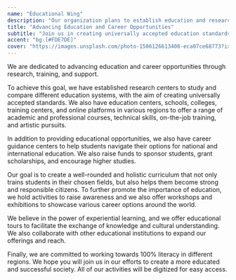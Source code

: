 ```yaml
---
name: "Educational Wing"
description: "Our organization plans to establish education and research centers to study education systems, as well as provide academic studies, professional courses, and other skills in various formats."
title: "Advancing Education and Career Opportunities"
subtitle: "Join us in creating universally accepted education standards and supporting students on their career paths"
accent: "bg-[#FDE7DE]"
cover: "https://images.unsplash.com/photo-1506126613408-eca07ce68773?ixlib=rb-4.0.3&ixid=M3wxMjA3fDB8MHxwaG90by1wYWdlfHx8fGVufDB8fHx8fA%3D%3D&auto=format&fit=crop&w=1099&q=80"
---
```


We are dedicated to advancing education and career opportunities through research, training, and support.

To achieve this goal, we have established research centers to study and compare different education systems, with the aim of creating universally accepted standards. We also have education centers, schools, colleges, training centers, and online platforms in various regions to offer a range of academic and professional courses, technical skills, on-the-job training, and artistic pursuits.

In addition to providing educational opportunities, we also have career guidance centers to help students navigate their options for national and international education. We also raise funds to sponsor students, grant scholarships, and encourage higher studies.

Our goal is to create a well-rounded and holistic curriculum that not only trains students in their chosen fields, but also helps them become strong and responsible citizens. To further promote the importance of education, we hold activities to raise awareness and we also offer workshops and exhibitions to showcase various career options around the world.

We believe in the power of experiential learning, and we offer educational tours to facilitate the exchange of knowledge and cultural understanding. We also collaborate with other educational institutions to expand our offerings and reach.

Finally, we are committed to working towards 100% literacy in different regions. We hope you will join us in our efforts to create a more educated and successful society. All of our activities will be digitized for easy access.
